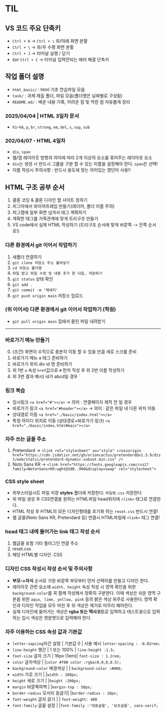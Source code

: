 # TIL
##  VS 코드 주요 단축키
* `Ctrl + K` -> `Ctrl + \` 위/아래 화면 분활
* `Ctrl + \` -> 좌/우 수평 화면 분활
* `Ctrl + J` -> 터미널 실행 / 닫기 
* `Q`or `Ctrl + C` -> 터미널 입력안되는 에러 해결 단축키 
## 작업 폴더 설명
* `html_basic/` : html 기초 연습파일 모음
* `task/` : 과제 제출 폴더, 파일 모음(폴더명은 날짜별로 구성됨)
* `README.md/` : 배운 내용 기록, 어려운 점 및 막힌 점 자유롭게 정리
### 2025/04/04 | HTML 3일차 문서
* `h1~h6`, `p`, `br`, `strong`, `em`, `del`, `s`, `sup`, `sub`
### 202/04/07 - HTML 4일차
* `div`, `span`
* 웹/앱 레이아웃 방향과 의미에 따라 2개 이상의 요소를 묶어주는 레이아읏 요소
* `div`는 생성 시 반드시 그룹을 구분 할 수 있는 이름을 설정해야 한다. 
`span`은 선택! 
* 이름 작성시 주의사항 : 반드시 용도에 맞는 의미있는 영단어 사용!!
## HTML 구조 공부 순서
1. 클론 코딩 & 클론 디자인 할 사이트 정하기
2. 피그마에서 와이어프레임 만들기(레이어, 폴더 이름 주의)
3. 피그잼에 일부 화면 넘겨서 태그 계획하기
4. 계획한 태그를 가족관계에 맞게 트리구조 만들기
5. VS code에서 실제 HTML 작성하기 (트리구조 순서에 맞게 바깥쪽 -> 안쪽 순서로!)
### 다른 환경에서 git 이어서 작업하기
1. 새폴더 연결하기
2. `git clone 저장소 주소 붙여넣기`
3. `cd 저장소 폴더명`
4. `파일 받고 파일 수정 및 내용 추가 한 다음, 저장하기`
5. `git status` 상태 확인
6. `git add . `
7. `git commit -m '메세지'`
8. `git push origin main` 저장소 업로드
### (위 이어서) 다른 환경에서 git 이어서 작업하기 (학원)
* `git pull origin main` 집에서 올린 파일 내려받기
-----
### 바로가기 메뉴 만들기
0. (조건) 화면이 수직으로 충분히 이동 할 수 있을 만큼 세로 스크롤 준비
1. 바로가기 메뉴 a 태그 준비하기
2. 바로가기 위치 div id 명 준비하기
3. 위 1번 `a` 속성 `href`값으로 `#` 먼저 작성 후 위 2번 이름 작성하기
4. 위 3번 결과 예시) id가 abcd일 경우 `<a href="#abcd"></a>
### 링크 복습
* 임시링크 `<a href="#"></a>` -> 의미 : 연결페이지 제작 전 일 경우
* 바로가기 링크 `<a href="#header"></a>` -> 의미 : 같은 파일 내 다른 위치 이동
* 상대경로 이동 `<a href="./basic/index.html"></a>` 
* 특정 아이디 위치로 이동 (상대경로+바로가기 링크) `<a href="./basic/index.html#main"></a>`
### 자주 쓰는 글꼴 주소
1. Pretendard -> `<link rel="stylesheet" as="style" crossorigin href="https://cdn.jsdelivr.net/gh/orioncactus/pretendard@v1.3.9/dist/web/static/pretendard-dynamic-subset.min.css" />`
2. Noto Sans KR -> `<link href="https://fonts.googleapis.com/css2?family=Noto+Sans+KR:wght@100..900&display=swap" rel="stylesheet">`
### CSS style sheet
* 외부스타일시트 파일 저장 **styles** 폴더에 저장한다. `파일명.css` 저장한다
* 위 파일 생성 후 CSS연결을 원하는 HTML파일 head위치에 `<link>` 태그로 연결한다.
* HTML 작성 후 HTML의 모든 디자인형태를 초기화 하는 `reset.css` 반드시 연결!
* 웹 글꼴(Noto Sans KR, Pretendard 등) 연결시 HTML파일에 `<link>` 태그 연결!
### head 태그 내에 들어가는 link 태그 작성 순서
1. 웹글꼴 포함 기타 플러그인 연결 주소
2. reset.css
3. 해당 HTML별 디자인 .CSS
### 디자인 CSS 작성시 작성 순서 및 주의사항 
* **부모->자식** 순서로 가장 바깥쪽 부모부터 먼저 선택자를 만들고 디자인 한다.
* 레이아웃 관련 요소에 `width, height` 속성 작성 시 영역 확인을 위한 `background-color`를 꼭 함께 작성해서 정확히 구분한다. 이때 색상은 쉬운 영역 구분을 위한 `aqua, lime, yellow, pink` 등의 밝은 색상 위주로 사용한다. 영역 확인과 디자인 작업을 모두 마친 후 위 색상은 제거로 마무리 해야한다.
* 실제 디자인에 들어가는 색상은 **rgba 또는 헥사코드**로 입력하고 테스트용으로 입력하는 임시 색상은 영문명으로 입력해야 한다.
### 자주 이용하는 CSS 속성 값과 기본값 
* `letter-sapcing`자간 설정  | 기본값 0 | 사용 예시 `letter-spacing : -0.02rem;`
* `line-height` 행간 | 1 또는 100% | `line-height :1.5;`
* `font-size` 글자 크기 | 16px (1em)| `font-size : 1.2rem;`
* `color` 글자색상 | |`color #f00 color :rgba(0,0,0,0.5);`
* `background-color` 배경색상 | | `background-color :#000;`
* `width` 가로 크기 | |`width : 100px;`
* `height` 세로 크기 | |`height :200px;`
* `margin` 바깥쪽여백 | |`margin-top : 50px;`
* `border-radius` 모서리 둥글기| |`border-radius : 10px;`
* `font-weight` 글자 굵기 | | `font-weight: 400`
* `font-family` 글꼴 설정 | |`font-family :'대표글꼴', '보조글꼴', sans-serif;`